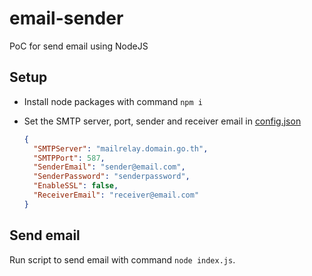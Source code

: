 # email-sender

PoC for send email using NodeJS

## Setup

- Install node packages with command `npm i`
- Set the SMTP server, port, sender and receiver email in [config.json](/config.json)

  ```json
  {
    "SMTPServer": "mailrelay.domain.go.th",
    "SMTPPort": 587,
    "SenderEmail": "sender@email.com",
    "SenderPassword": "senderpassword",
    "EnableSSL": false,
    "ReceiverEmail": "receiver@email.com"
  }
  ```

## Send email

Run script to send email with command `node index.js`.
